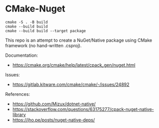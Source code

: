# CMake-Nuget

```
cmake -S . -B build
cmake --build build
cmake --build build --target package
```

This repo is an attempt to create a NuGet/Native package using CMake framework (no hand-written .csproj).

Documentation:
* https://cmake.org/cmake/help/latest/cpack_gen/nuget.html

Issues:
* https://gitlab.kitware.com/cmake/cmake/-/issues/24892

References:
* https://github.com/Mizux/dotnet-native/
* https://stackoverflow.com/questions/63175277/cpack-nuget-native-library
* https://jho.pe/posts/nuget-native-deps/
